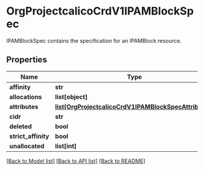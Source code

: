 # OrgProjectcalicoCrdV1IPAMBlockSpec

IPAMBlockSpec contains the specification for an IPAMBlock resource.
## Properties
Name | Type | Description | Notes
------------ | ------------- | ------------- | -------------
**affinity** | **str** |  | [optional] 
**allocations** | **list[object]** |  | 
**attributes** | [**list[OrgProjectcalicoCrdV1IPAMBlockSpecAttributes]**](OrgProjectcalicoCrdV1IPAMBlockSpecAttributes.md) |  | 
**cidr** | **str** |  | 
**deleted** | **bool** |  | [optional] 
**strict_affinity** | **bool** |  | 
**unallocated** | **list[int]** |  | 

[[Back to Model list]](../README.md#documentation-for-models) [[Back to API list]](../README.md#documentation-for-api-endpoints) [[Back to README]](../README.md)


